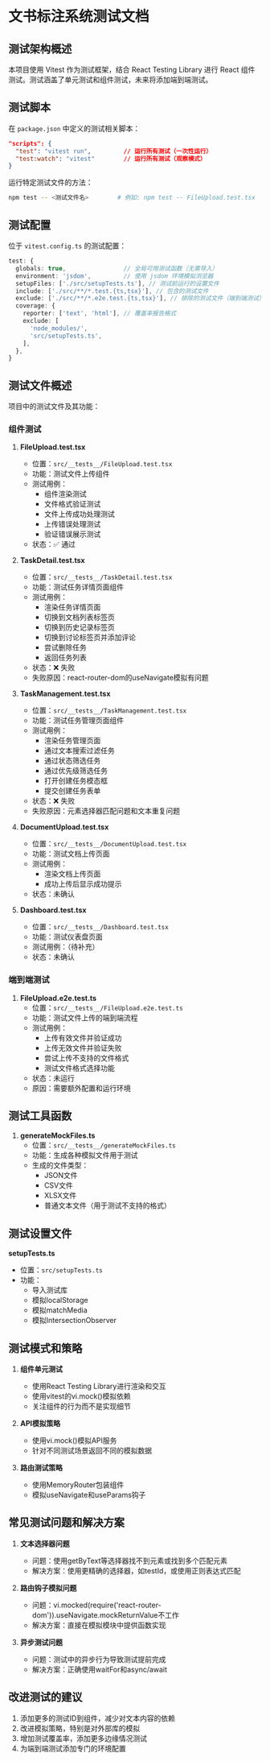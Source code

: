 # 文书标注系统测试文档

## 测试架构概述

本项目使用 Vitest 作为测试框架，结合 React Testing Library 进行 React 组件测试。测试涵盖了单元测试和组件测试，未来将添加端到端测试。

## 测试脚本

在 `package.json` 中定义的测试相关脚本：

```json
"scripts": {
  "test": "vitest run",         // 运行所有测试（一次性运行）
  "test:watch": "vitest"        // 运行所有测试（观察模式）
}
```

运行特定测试文件的方法：

```bash
npm test -- <测试文件名>        # 例如: npm test -- FileUpload.test.tsx
```

## 测试配置

位于 `vitest.config.ts` 的测试配置：

```typescript
test: {
  globals: true,                // 全局可用测试函数（无需导入）
  environment: 'jsdom',         // 使用 jsdom 环境模拟浏览器
  setupFiles: ['./src/setupTests.ts'], // 测试前运行的设置文件
  include: ['./src/**/*.test.{ts,tsx}'], // 包含的测试文件
  exclude: ['./src/**/*.e2e.test.{ts,tsx}'], // 排除的测试文件（端到端测试）
  coverage: {
    reporter: ['text', 'html'], // 覆盖率报告格式
    exclude: [
      'node_modules/',
      'src/setupTests.ts',
    ],
  },
}
```

## 测试文件概述

项目中的测试文件及其功能：

### 组件测试

1. **FileUpload.test.tsx**
   - 位置：`src/__tests__/FileUpload.test.tsx`
   - 功能：测试文件上传组件
   - 测试用例：
     - 组件渲染测试
     - 文件格式验证测试
     - 文件上传成功处理测试
     - 上传错误处理测试
     - 验证错误展示测试
   - 状态：✅ 通过

2. **TaskDetail.test.tsx**
   - 位置：`src/__tests__/TaskDetail.test.tsx`
   - 功能：测试任务详情页面组件
   - 测试用例：
     - 渲染任务详情页面
     - 切换到文档列表标签页
     - 切换到历史记录标签页
     - 切换到讨论标签页并添加评论
     - 尝试删除任务
     - 返回任务列表
   - 状态：❌ 失败
   - 失败原因：react-router-dom的useNavigate模拟有问题

3. **TaskManagement.test.tsx**
   - 位置：`src/__tests__/TaskManagement.test.tsx`
   - 功能：测试任务管理页面组件
   - 测试用例：
     - 渲染任务管理页面
     - 通过文本搜索过滤任务
     - 通过状态筛选任务
     - 通过优先级筛选任务
     - 打开创建任务模态框
     - 提交创建任务表单
   - 状态：❌ 失败
   - 失败原因：元素选择器匹配问题和文本重复问题

4. **DocumentUpload.test.tsx**
   - 位置：`src/__tests__/DocumentUpload.test.tsx`
   - 功能：测试文档上传页面
   - 测试用例：
     - 渲染文档上传页面
     - 成功上传后显示成功提示
   - 状态：未确认

5. **Dashboard.test.tsx**
   - 位置：`src/__tests__/Dashboard.test.tsx`
   - 功能：测试仪表盘页面
   - 测试用例：（待补充）
   - 状态：未确认

### 端到端测试

1. **FileUpload.e2e.test.ts**
   - 位置：`src/__tests__/FileUpload.e2e.test.ts`
   - 功能：测试文件上传的端到端流程
   - 测试用例：
     - 上传有效文件并验证成功
     - 上传无效文件并验证失败
     - 尝试上传不支持的文件格式
     - 测试文件格式选择功能
   - 状态：未运行
   - 原因：需要额外配置和运行环境

## 测试工具函数

1. **generateMockFiles.ts**
   - 位置：`src/__tests__/generateMockFiles.ts`
   - 功能：生成各种模拟文件用于测试
   - 生成的文件类型：
     - JSON文件
     - CSV文件
     - XLSX文件
     - 普通文本文件（用于测试不支持的格式）

## 测试设置文件

**setupTests.ts**
- 位置：`src/setupTests.ts`
- 功能：
  - 导入测试库
  - 模拟localStorage
  - 模拟matchMedia
  - 模拟IntersectionObserver

## 测试模式和策略

1. **组件单元测试**
   - 使用React Testing Library进行渲染和交互
   - 使用vitest的vi.mock()模拟依赖
   - 关注组件的行为而不是实现细节

2. **API模拟策略**
   - 使用vi.mock()模拟API服务
   - 针对不同测试场景返回不同的模拟数据

3. **路由测试策略**
   - 使用MemoryRouter包装组件
   - 模拟useNavigate和useParams钩子

## 常见测试问题和解决方案

1. **文本选择器问题**
   - 问题：使用getByText等选择器找不到元素或找到多个匹配元素
   - 解决方案：使用更精确的选择器，如testId，或使用正则表达式匹配

2. **路由钩子模拟问题**
   - 问题：vi.mocked(require('react-router-dom')).useNavigate.mockReturnValue不工作
   - 解决方案：直接在模拟模块中提供函数实现

3. **异步测试问题**
   - 问题：测试中的异步行为导致测试提前完成
   - 解决方案：正确使用waitFor和async/await

## 改进测试的建议

1. 添加更多的测试ID到组件，减少对文本内容的依赖
2. 改进模拟策略，特别是对外部库的模拟
3. 增加测试覆盖率，添加更多边缘情况测试
4. 为端到端测试添加专门的环境配置 
